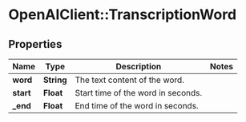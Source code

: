 # OpenAIClient::TranscriptionWord

## Properties
Name | Type | Description | Notes
------------ | ------------- | ------------- | -------------
**word** | **String** | The text content of the word. | 
**start** | **Float** | Start time of the word in seconds. | 
**_end** | **Float** | End time of the word in seconds. | 

